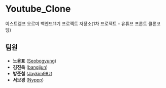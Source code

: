 # Youtube_Clone
이스트캠프 오르미 백엔드11기 프로젝트 저장소(1차 프로젝트 - 유튜브 프론트 클론코딩)
## 팀원
- **노윤표** ([Seobogyung](https://github.com/Seobogyung))
- **김진욱** ([bangjjun](https://github.com/bangjjun))
- **방준철** ([Jaykim98z](https://github.com/Jaykim98z))
- **서보경** ([Nyppp](https://github.com/Nyppp))
